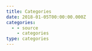 ```yaml
---
title: Categories
date: 2018-01-05T00:00:00.000Z
categories:
  - - source
    - categories
type: categories
---
```

